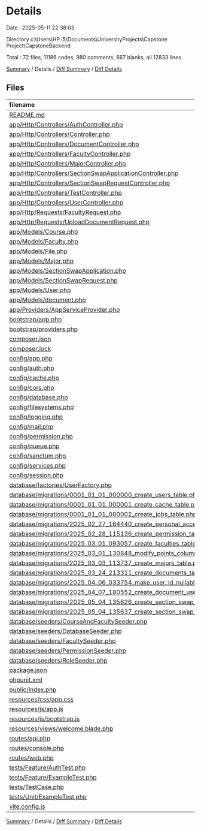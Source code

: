 # Details

Date : 2025-05-11 22:38:03

Directory c:\\Users\\HP i5\\Documents\\UniversityProjects\\Capstone Project\\CapstoneBackend

Total : 72 files,  11186 codes, 980 comments, 667 blanks, all 12833 lines

[Summary](results.md) / Details / [Diff Summary](diff.md) / [Diff Details](diff-details.md)

## Files
| filename | language | code | comment | blank | total |
| :--- | :--- | ---: | ---: | ---: | ---: |
| [README.md](/README.md) | Markdown | 45 | 0 | 22 | 67 |
| [app/Http/Controllers/AuthController.php](/app/Http/Controllers/AuthController.php) | PHP | 56 | 10 | 16 | 82 |
| [app/Http/Controllers/Controller.php](/app/Http/Controllers/Controller.php) | PHP | 5 | 1 | 3 | 9 |
| [app/Http/Controllers/DocumentController.php](/app/Http/Controllers/DocumentController.php) | PHP | 66 | 14 | 12 | 92 |
| [app/Http/Controllers/FacultyController.php](/app/Http/Controllers/FacultyController.php) | PHP | 59 | 19 | 17 | 95 |
| [app/Http/Controllers/MajorController.php](/app/Http/Controllers/MajorController.php) | PHP | 58 | 21 | 17 | 96 |
| [app/Http/Controllers/SectionSwapApplicationController.php](/app/Http/Controllers/SectionSwapApplicationController.php) | PHP | 18 | 0 | 4 | 22 |
| [app/Http/Controllers/SectionSwapRequestController.php](/app/Http/Controllers/SectionSwapRequestController.php) | PHP | 32 | 1 | 8 | 41 |
| [app/Http/Controllers/TestController.php](/app/Http/Controllers/TestController.php) | PHP | 15 | 0 | 5 | 20 |
| [app/Http/Controllers/UserController.php](/app/Http/Controllers/UserController.php) | PHP | 72 | 14 | 18 | 104 |
| [app/Http/Requests/FacultyRequest.php](/app/Http/Requests/FacultyRequest.php) | PHP | 17 | 0 | 5 | 22 |
| [app/Http/Requests/UploadDocumentRequest.php](/app/Http/Requests/UploadDocumentRequest.php) | PHP | 26 | 0 | 7 | 33 |
| [app/Models/Course.php](/app/Models/Course.php) | PHP | 12 | 0 | 5 | 17 |
| [app/Models/Faculty.php](/app/Models/Faculty.php) | PHP | 23 | 2 | 7 | 32 |
| [app/Models/File.php](/app/Models/File.php) | PHP | 22 | 0 | 6 | 28 |
| [app/Models/Major.php](/app/Models/Major.php) | PHP | 22 | 0 | 8 | 30 |
| [app/Models/SectionSwapApplication.php](/app/Models/SectionSwapApplication.php) | PHP | 20 | 0 | 7 | 27 |
| [app/Models/SectionSwapRequest.php](/app/Models/SectionSwapRequest.php) | PHP | 15 | 0 | 7 | 22 |
| [app/Models/User.php](/app/Models/User.php) | PHP | 50 | 0 | 10 | 60 |
| [app/Models/document.php](/app/Models/document.php) | PHP | 22 | 0 | 5 | 27 |
| [app/Providers/AppServiceProvider.php](/app/Providers/AppServiceProvider.php) | PHP | 12 | 8 | 5 | 25 |
| [bootstrap/app.php](/bootstrap/app.php) | PHP | 24 | 13 | 8 | 45 |
| [bootstrap/providers.php](/bootstrap/providers.php) | PHP | 4 | 0 | 2 | 6 |
| [composer.json](/composer.json) | JSON | 77 | 0 | 1 | 78 |
| [composer.lock](/composer.lock) | JSON | 8,829 | 0 | 1 | 8,830 |
| [config/app.php](/config/app.php) | PHP | 22 | 82 | 23 | 127 |
| [config/auth.php](/config/auth.php) | PHP | 28 | 74 | 14 | 116 |
| [config/cache.php](/config/cache.php) | PHP | 57 | 34 | 18 | 109 |
| [config/cors.php](/config/cors.php) | PHP | 11 | 12 | 12 | 35 |
| [config/database.php](/config/database.php) | PHP | 109 | 43 | 23 | 175 |
| [config/filesystems.php](/config/filesystems.php) | PHP | 36 | 32 | 13 | 81 |
| [config/logging.php](/config/logging.php) | PHP | 79 | 33 | 21 | 133 |
| [config/mail.php](/config/mail.php) | PHP | 55 | 43 | 19 | 117 |
| [config/permission.php](/config/permission.php) | PHP | 34 | 121 | 48 | 203 |
| [config/queue.php](/config/queue.php) | PHP | 52 | 44 | 17 | 113 |
| [config/sanctum.php](/config/sanctum.php) | PHP | 17 | 53 | 14 | 84 |
| [config/services.php](/config/services.php) | PHP | 20 | 11 | 8 | 39 |
| [config/session.php](/config/session.php) | PHP | 23 | 160 | 35 | 218 |
| [database/factories/UserFactory.php](/database/factories/UserFactory.php) | PHP | 25 | 14 | 6 | 45 |
| [database/migrations/0001\_01\_01\_000000\_create\_users\_table.php](/database/migrations/0001_01_01_000000_create_users_table.php) | PHP | 32 | 3 | 4 | 39 |
| [database/migrations/0001\_01\_01\_000001\_create\_cache\_table.php](/database/migrations/0001_01_01_000001_create_cache_table.php) | PHP | 25 | 6 | 5 | 36 |
| [database/migrations/0001\_01\_01\_000002\_create\_jobs\_table.php](/database/migrations/0001_01_01_000002_create_jobs_table.php) | PHP | 46 | 6 | 6 | 58 |
| [database/migrations/2025\_02\_27\_164440\_create\_personal\_access\_tokens\_table.php](/database/migrations/2025_02_27_164440_create_personal_access_tokens_table.php) | PHP | 24 | 6 | 4 | 34 |
| [database/migrations/2025\_02\_28\_115136\_create\_permission\_tables.php](/database/migrations/2025_02_28_115136_create_permission_tables.php) | PHP | 109 | 8 | 24 | 141 |
| [database/migrations/2025\_03\_01\_093057\_create\_faculties\_table.php](/database/migrations/2025_03_01_093057_create_faculties_table.php) | PHP | 21 | 6 | 4 | 31 |
| [database/migrations/2025\_03\_01\_130848\_modify\_points\_column\_in\_users\_table.php](/database/migrations/2025_03_01_130848_modify_points_column_in_users_table.php) | PHP | 18 | 0 | 3 | 21 |
| [database/migrations/2025\_03\_03\_113737\_create\_majors\_table.php](/database/migrations/2025_03_03_113737_create_majors_table.php) | PHP | 21 | 6 | 5 | 32 |
| [database/migrations/2025\_03\_24\_213311\_create\_documents\_table.php](/database/migrations/2025_03_24_213311_create_documents_table.php) | PHP | 25 | 7 | 7 | 39 |
| [database/migrations/2025\_04\_06\_033754\_make\_user\_id\_nullable\_in\_documents\_table.php](/database/migrations/2025_04_06_033754_make_user_id_nullable_in_documents_table.php) | PHP | 19 | 3 | 4 | 26 |
| [database/migrations/2025\_04\_07\_180552\_create\_document\_users\_table.php](/database/migrations/2025_04_07_180552_create_document_users_table.php) | PHP | 20 | 6 | 5 | 31 |
| [database/migrations/2025\_05\_04\_135626\_create\_section\_swap\_requests\_table.php](/database/migrations/2025_05_04_135626_create_section_swap_requests_table.php) | PHP | 21 | 6 | 4 | 31 |
| [database/migrations/2025\_05\_04\_135637\_create\_section\_swap\_applications\_table.php](/database/migrations/2025_05_04_135637_create_section_swap_applications_table.php) | PHP | 28 | 6 | 4 | 38 |
| [database/seeders/CourseAndFacultySeeder.php](/database/seeders/CourseAndFacultySeeder.php) | PHP | 10 | 4 | 4 | 18 |
| [database/seeders/DatabaseSeeder.php](/database/seeders/DatabaseSeeder.php) | PHP | 18 | 6 | 7 | 31 |
| [database/seeders/FacultySeeder.php](/database/seeders/FacultySeeder.php) | PHP | 51 | 3 | 5 | 59 |
| [database/seeders/PermissionSeeder.php](/database/seeders/PermissionSeeder.php) | PHP | 39 | 7 | 5 | 51 |
| [database/seeders/RoleSeeder.php](/database/seeders/RoleSeeder.php) | PHP | 14 | 0 | 6 | 20 |
| [package.json](/package.json) | JSON | 16 | 0 | 1 | 17 |
| [phpunit.xml](/phpunit.xml) | XML | 31 | 2 | 1 | 34 |
| [public/index.php](/public/index.php) | PHP | 10 | 4 | 7 | 21 |
| [resources/css/app.css](/resources/css/app.css) | CSS | 10 | 0 | 3 | 13 |
| [resources/js/app.js](/resources/js/app.js) | JavaScript | 1 | 0 | 1 | 2 |
| [resources/js/bootstrap.js](/resources/js/bootstrap.js) | JavaScript | 3 | 0 | 2 | 5 |
| [resources/views/welcome.blade.php](/resources/views/welcome.blade.php) | PHP | 270 | 0 | 8 | 278 |
| [routes/api.php](/routes/api.php) | PHP | 55 | 13 | 29 | 97 |
| [routes/console.php](/routes/console.php) | PHP | 6 | 0 | 3 | 9 |
| [routes/web.php](/routes/web.php) | PHP | 5 | 0 | 3 | 8 |
| [tests/Feature/AuthTest.php](/tests/Feature/AuthTest.php) | PHP | 30 | 5 | 11 | 46 |
| [tests/Feature/ExampleTest.php](/tests/Feature/ExampleTest.php) | PHP | 11 | 4 | 5 | 20 |
| [tests/TestCase.php](/tests/TestCase.php) | PHP | 6 | 1 | 4 | 11 |
| [tests/Unit/ExampleTest.php](/tests/Unit/ExampleTest.php) | PHP | 10 | 3 | 4 | 17 |
| [vite.config.js](/vite.config.js) | JavaScript | 12 | 0 | 2 | 14 |

[Summary](results.md) / Details / [Diff Summary](diff.md) / [Diff Details](diff-details.md)